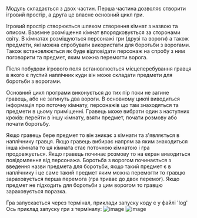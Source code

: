 Модуль складається з двох частин. Перша частина дозволяє створити ігровий простір, а друга це власне основний цикл гри.

Ігровий простір створюється шляхом створення кімнат з назвою та описом. Взаємне розміщення кімнат впорядковується за сторонами світу. В кімнатах розміщуються персонажі гри (друзі та вороги) а також предмети, які можна спробувати використати для боротьби з ворогами. Також встановлюється як буде відповідати персонаж на спробу з ним поговорити та предмет, яким можна перемогти ворога.

Після побудови ігрового поля встановлюється місцеперебування гравця в якого є пустий наплічник куди він може складати предмети для боротьби з ворогами.

Основний цикл програми виконується до тих пір поки не загине гравець, або не загинуть два вороги. В основному циклі виводиться інформація про поточну кімнату, персонажів що там знаходяться та предмети в цьому приміщенні. Гравець може вибрати один з наступних кроків: перейти в іншу кімнату, взяти предмет, почати розмову або почати боротьбу.

Якщо гравець бере предмет то він зникає з кімнати та з'являється в наплічнику гравця. Якщо гравець вибирає напрям за яким знаходиться інша кімната то ця кімната стає поточною кімнатою і гра продовжується. Якщо гравець починає розмову то на екран виводиться повідомлення від персонажа. Боротьба з ворогом починається з введення назви предмета для боротьби, якщо такий предмет є в наплічнику і це саме такий предмет яким можна перемогти то гравцю зараховується перша перемога (гра триває до двох перемог). Якщо предмет не підходить для боротьби з цим ворогом то гравцю зараховується поразка.

Гра запускається через термінал, приклади запуску коду є у файлі 'log'
Ось приклад запуску гри з терміналу:
![image](https://user-images.githubusercontent.com/116553132/224489825-ab135d51-5fd1-4313-b307-f970444434fe.png)
![image](https://user-images.githubusercontent.com/116553132/224489842-ce3419d8-48bd-47ab-9f57-c494e0ebac1a.png)
